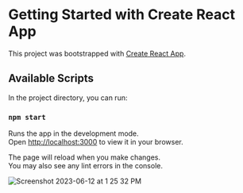 # Getting Started with Create React App

This project was bootstrapped with [Create React App](https://github.com/facebook/create-react-app).

## Available Scripts

In the project directory, you can run:

### `npm start`

Runs the app in the development mode.\
Open [http://localhost:3000](http://localhost:3000) to view it in your browser.

The page will reload when you make changes.\
You may also see any lint errors in the console.

![Screenshot 2023-06-12 at 1 25 32 PM](https://github.com/mnishanth02/expense-tracker-react/assets/15267934/b481efb5-fa67-4dd7-b04d-8e34b4472705)
